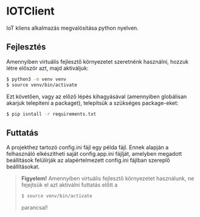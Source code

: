 # IOTClient
IoT kliens alkalmazás megvalósítása python nyelven.

## Fejlesztés
Amennyiben virtuális fejlesztő környezetet szeretnénk használni, hozzuk létre először azt, majd aktiváljuk:
```sh
$ python3 -m venv venv
$ source venv/bin/activate
```
Ezt követően, vagy az előző lépés kihagyásával (amennyiben globálisan akarjuk telepíteni a packaget), telepítsük a szükséges package-eket:
```sh
$ pip isntall -r requirements.txt
```

## Futtatás
A projekthez tartozó config.ini fájl egy példa fájl. Ennek alapján a felhasználó elkészítheti saját config.app.ini fájlját, amelyben megadott beállítások felülírják az alapértelmezett config.ini fájlban szereplő beállításokat.
> **Figyelem!** Amennyiben virtuális fejlesztő környezetet használunk, ne fejejtsük el azt aktiválni futtatás előtt a 
> ```sh
> $ source venv/bin/activate
> ``` 
> parancsal!
